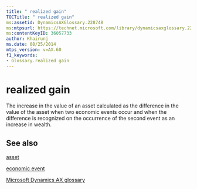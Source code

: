 ```yaml
---
title: " realized gain"
TOCTitle: " realized gain"
ms:assetid: DynamicsAXGlossary.228748
ms:mtpsurl: https://technet.microsoft.com/library/dynamicsaxglossary.228748(v=AX.60)
ms:contentKeyID: 36057733
author: Khairunj
ms.date: 08/25/2014
mtps_version: v=AX.60
f1_keywords:
- Glossary.realized gain
---
```


# realized gain

The increase in the value of an asset calculated as the difference in the value of the asset when two economic events occur and when the difference is recognized on the occurrence of the second event as an increase in wealth.

## See also

[asset](asset.md)

[economic event](economic-event.md)

[Microsoft Dynamics AX glossary](glossary/microsoft-dynamics-ax-glossary.md)

  



